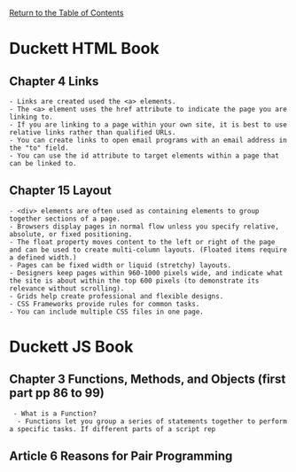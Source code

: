 [Return to the Table of Contents](README.md)

# Duckett HTML Book
   ## Chapter 4 Links
    - Links are created used the <a> elements.
    - The <a> element uses the href attribute to indicate the page you are linking to.
    - If you are linking to a page within your own site, it is best to use relative links rather than qualified URLs.
    - You can create links to open email programs with an email address in the "to" field.
    - You can use the id attribute to target elements within a page that can be linked to.

   ## Chapter 15 Layout
    - <div> elements are often used as containing elements to group together sections of a page.
    - Browsers display pages in normal flow unless you specify relative, absolute, or fixed positioning.
    - The float property moves content to the left or right of the page and can be used to create multi-column layouts. (Floated items require a defined width.)
    - Pages can be fixed width or liquid (stretchy) layouts.
    - Designers keep pages within 960-1000 pixels wide, and indicate what the site is about within the top 600 pixels (to demonstrate its relevance without scrolling).
    - Grids help create professional and flexible designs.
    - CSS Frameworks provide rules for common tasks.
    - You can include multiple CSS files in one page.

# Duckett JS Book
   ## Chapter 3 Functions, Methods, and Objects (first part pp 86 to 99)
     - What is a Function?
      - Functions let you group a series of statements together to perform a specific tasks. If different parts of a script rep
   ## Article 6 Reasons for Pair Programming